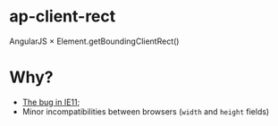 ap-client-rect
==============

AngularJS × Element.getBoundingClientRect()

Why?
====
* [The bug in IE11](http://christophercurrie.github.io/technology/2014/03/20/internet-explorer-11-fullscreen-bug.html);
* Minor incompatibilities between browsers (`width` and `height` fields)
